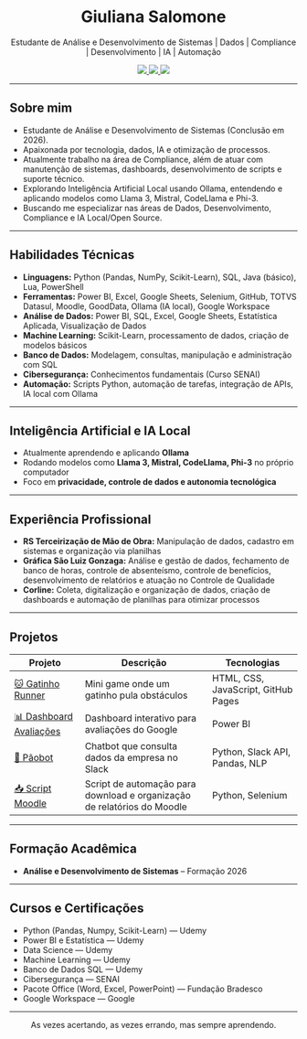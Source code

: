 <h1 align="center">Giuliana Salomone</h1>
<p align="center">
Estudante de Análise e Desenvolvimento de Sistemas | Dados | Compliance | Desenvolvimento | IA | Automação
</p>
<p align="center">
  <a href="https://github.com/GiulianaByte">
    <img src="https://img.shields.io/badge/-GitHub-181717?style=for-the-badge&logo=github&logoColor=white"/>
  </a>
  
  <a href="https://www.linkedin.com/in/giuliana-salomone-10544a366">
    <img src="https://img.shields.io/badge/-LinkedIn-blue?style=for-the-badge&logo=linkedin&logoColor=white"/>
  </a>
  
  <a href="mailto:gns.salomone@gmail.com">
    <img src="https://img.shields.io/badge/-Email-red?style=for-the-badge&logo=gmail&logoColor=white"/>
  </a>
</p>

---

## Sobre mim
-  Estudante de Análise e Desenvolvimento de Sistemas (Conclusão em 2026).
-  Apaixonada por tecnologia, dados, IA e otimização de processos.
-  Atualmente trabalho na área de Compliance, além de atuar com manutenção de sistemas, dashboards, desenvolvimento de scripts e suporte técnico.
-  Explorando Inteligência Artificial Local usando Ollama, entendendo e aplicando modelos como Llama 3, Mistral, CodeLlama e Phi-3.
-  Buscando me especializar nas áreas de Dados, Desenvolvimento, Compliance e IA Local/Open Source.

---

## Habilidades Técnicas

- **Linguagens:** Python (Pandas, NumPy, Scikit-Learn), SQL, Java (básico), Lua, PowerShell
- **Ferramentas:** Power BI, Excel, Google Sheets, Selenium, GitHub, TOTVS Datasul, Moodle, GoodData, Ollama (IA local), Google Workspace
- **Análise de Dados:** Power BI, SQL, Excel, Google Sheets, Estatística Aplicada, Visualização de Dados
- **Machine Learning:** Scikit-Learn, processamento de dados, criação de modelos básicos
- **Banco de Dados:** Modelagem, consultas, manipulação e administração com SQL
- **Cibersegurança:** Conhecimentos fundamentais (Curso SENAI)
- **Automação:** Scripts Python, automação de tarefas, integração de APIs, IA local com Ollama

---

## Inteligência Artificial e IA Local
- Atualmente aprendendo e aplicando **Ollama**
-  Rodando modelos como **Llama 3, Mistral, CodeLlama, Phi-3** no próprio computador
-  Foco em **privacidade, controle de dados e autonomia tecnológica**

---

## Experiência Profissional
- **RS Terceirização de Mão de Obra:** Manipulação de dados, cadastro em sistemas e organização via planilhas
- **Gráfica São Luiz Gonzaga:** Análise e gestão de dados, fechamento de banco de horas, controle de absenteísmo, controle de benefícios, desenvolvimento de relatórios e atuação no Controle de Qualidade
- **Corline:** Coleta, digitalização e organização de dados, criação de dashboards e automação de planilhas para otimizar processos

---

## Projetos

| Projeto | Descrição | Tecnologias |
|---------|-----------|--------------|
| [🐱 Gatinho Runner](https://giulianabyte.github.io/gatinho-runner/) | Mini game onde um gatinho pula obstáculos | HTML, CSS, JavaScript, GitHub Pages |
| [📊 Dashboard Avaliações](https://giulianabyte.github.io/nome-do-projeto/) | Dashboard interativo para avaliações do Google | Power BI |
| [🤖 Pãobot](https://giulianabyte.github.io/nome-do-projeto/) | Chatbot que consulta dados da empresa no Slack | Python, Slack API, Pandas, NLP |
| [📥 Script Moodle](https://giulianabyte.github.io/nome-do-projeto/) | Script de automação para download e organização de relatórios do Moodle | Python, Selenium |

---

## Formação Acadêmica
-  **Análise e Desenvolvimento de Sistemas** – Formação 2026

---

## Cursos e Certificações
- Python (Pandas, Numpy, Scikit-Learn) — Udemy
- Power BI e Estatística — Udemy
- Data Science — Udemy
- Machine Learning — Udemy
- Banco de Dados SQL — Udemy
- Cibersegurança — SENAI
- Pacote Office (Word, Excel, PowerPoint) — Fundação Bradesco
- Google Workspace — Google

---

<p align="center">
   As vezes acertando, as vezes errando, mas sempre aprendendo.
</p>
